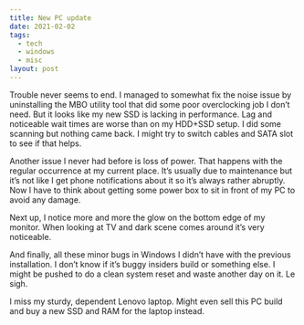 ```yaml
---
title: New PC update
date: 2021-02-02
tags:
  - tech
  - windows
  - misc
layout: post
---
```


Trouble never seems to end. I managed to somewhat fix the noise issue by uninstalling the MBO utility tool that did some poor overclocking job I don’t need. But it looks like my new SSD is lacking in performance. Lag and noticeable wait times are worse than on my HDD+SSD setup. I did some scanning but nothing came back. I might try to switch cables and SATA slot to see if that helps.

Another issue I never had before is loss of power. That happens with the regular occurrence at my current place. It’s usually due to maintenance but it’s not like I get phone notifications about it so it’s always rather abruptly. Now I have to think about getting some power box to sit in front of my PC to avoid any damage.

Next up, I notice more and more the glow on the bottom edge of my monitor. When looking at TV and dark scene comes around it’s very noticeable.

And finally, all these minor bugs in Windows I didn’t have with the previous installation. I don’t know if it’s buggy insiders build or something else. I might be pushed to do a clean system reset and waste another day on it. Le sigh.

I miss my sturdy, dependent Lenovo laptop. Might even sell this PC build and buy a new SSD and RAM for the laptop instead.
